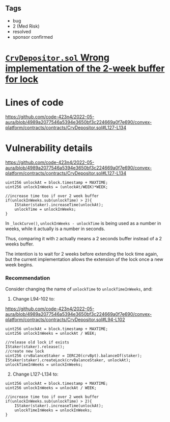 ## Tags

- bug
- 2 (Med Risk)
- resolved
- sponsor confirmed

# [`CrvDepositor.sol` Wrong implementation of the 2-week buffer for lock](https://github.com/code-423n4/2022-05-aura-findings/issues/343) 

# Lines of code

https://github.com/code-423n4/2022-05-aura/blob/4989a2077546a5394e3650bf3c224669a0f7e690/convex-platform/contracts/contracts/CrvDepositor.sol#L127-L134


# Vulnerability details

https://github.com/code-423n4/2022-05-aura/blob/4989a2077546a5394e3650bf3c224669a0f7e690/convex-platform/contracts/contracts/CrvDepositor.sol#L127-L134

```solidity
uint256 unlockAt = block.timestamp + MAXTIME;
uint256 unlockInWeeks = (unlockAt/WEEK)*WEEK;

//increase time too if over 2 week buffer
if(unlockInWeeks.sub(unlockTime) > 2){
    IStaker(staker).increaseTime(unlockAt);
    unlockTime = unlockInWeeks;
}
```

In `_lockCurve()`, `unlockInWeeks - unlockTime` is being used as a number in weeks, while it actually is a number in seconds.

Thus, comparing it with `2` actually means a 2 seconds buffer instead of a 2 weeks buffer.

The intention is to wait for 2 weeks before extending the lock time again, but the current implementation allows the extension of the lock once a new week begins.

### Recommendation

Consider changing the name of `unlockTime` to `unlockTimeInWeeks`, and:

1. Change L94-102 to:

https://github.com/code-423n4/2022-05-aura/blob/4989a2077546a5394e3650bf3c224669a0f7e690/convex-platform/contracts/contracts/CrvDepositor.sol#L94-L102

```solidity
uint256 unlockAt = block.timestamp + MAXTIME;
uint256 unlockInWeeks = unlockAt / WEEK;

//release old lock if exists
IStaker(staker).release();
//create new lock
uint256 crvBalanceStaker = IERC20(crvBpt).balanceOf(staker);
IStaker(staker).createLock(crvBalanceStaker, unlockAt);
unlockTimeInWeeks = unlockInWeeks;
```

2. Change L127-L134 to:

```solidity
uint256 unlockAt = block.timestamp + MAXTIME;
uint256 unlockInWeeks = unlockAt / WEEK;

//increase time too if over 2 week buffer
if(unlockInWeeks.sub(unlockTime) > 2){
    IStaker(staker).increaseTime(unlockAt);
    unlockTimeInWeeks = unlockInWeeks;
}
```

